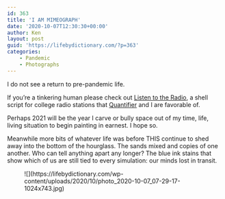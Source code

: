 ```yaml
---
id: 363
title: 'I AM MIMEOGRAPH'
date: '2020-10-07T12:30:30+00:00'
author: Ken
layout: post
guid: 'https://lifebydictionary.com/?p=363'
categories:
    - Pandemic
    - Photographs
---
```


I do not see a return to pre-pandemic life.

If you’re a tinkering human please check out [Listen to the Radio](https://github.com/llamakc/LttR), a shell script for college radio stations that [Quantifier](http://quantifier.org) and I are favorable of.

Perhaps 2021 will be the year I carve or bully space out of my time, life, living situation to begin painting in earnest. I hope so.

Meanwhile more bits of whatever life was before THIS continue to shed away into the bottom of the hourglass. The sands mixed and copies of one another. Who can tell anything apart any longer? The blue ink stains that show which of us are still tied to every simulation: our minds lost in transit.

<figure class="wp-block-image size-large is-resized is-style-rounded">![](https://lifebydictionary.com/wp-content/uploads/2020/10/photo_2020-10-07_07-29-17-1024x743.jpg)</figure>